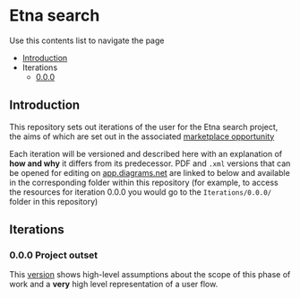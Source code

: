# Etna search

Use this contents list to navigate the page

* [Introduction](#introduction)
* Iterations
    * [0.0.0](#000-project-outset)

## Introduction

This repository sets out iterations of the user for the Etna search project, the aims of which are set out in the associated [marketplace opportunity](https://www.digitalmarketplace.service.gov.uk/digital-outcomes-and-specialists/opportunities/15311)

Each iteration will be versioned and described here with an explanation of **how and why** it differs from its predecessor. PDF and `.xml` versions that can be opened for editing on [app.diagrams.net](https://app.diagrams.net) are linked to below and available in the corresponding folder within this repository (for example, to access the resources for iteration 0.0.0 you would go to the `Iterations/0.0.0/` folder in this repository)

## Iterations

### 0.0.0 Project outset

This [version](Iterations/0.0.0/) shows high-level assumptions about the scope of this phase of work and a **very** high level representation of a user flow.

